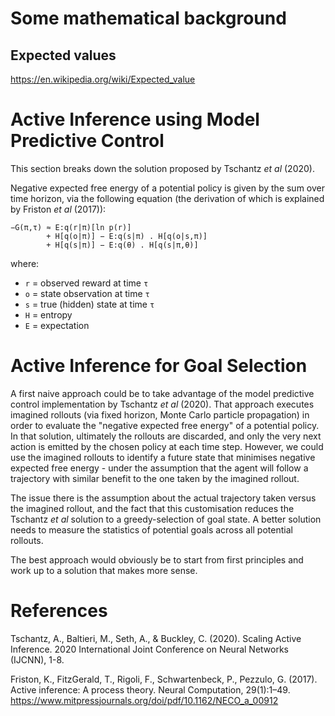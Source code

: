 # Some mathematical background

## Expected values
https://en.wikipedia.org/wiki/Expected_value




# Active Inference using Model Predictive Control

This section breaks down the solution proposed by Tschantz _et al_ (2020).

Negative expected free energy of a potential policy is given by the sum over time horizon, via the following equation (the derivation of which is explained by Friston _et al_ (2017)):

    −G(π,τ) ≈ E:q(r|π)[ln p(r)]
            + H[q(o|π)] − E:q(s|π) . H[q(o|s,π)]
            + H[q(s|π)] − E:q(θ) . H[q(s|π,θ)]

where:
* `r` = observed reward at time `τ`
* `o` = state observation at time `τ`
* `s` = true (hidden) state at time `τ`
* `H` = entropy
* `E` = expectation


# Active Inference for Goal Selection

A first naive approach could be to take advantage of the model predictive control implementation by Tschantz _et al_ (2020). That approach executes imagined rollouts (via fixed horizon, Monte Carlo particle propagation) in order to evaluate the "negative expected free energy" of a potential policy. In that solution, ultimately the rollouts are discarded, and only the very next action is emitted by the chosen policy at each time step. However, we could use the imagined rollouts to identify a future state that minimises negative expected free energy - under the assumption that the agent will follow a trajectory with similar benefit to the one taken by the imagined rollout.

The issue there is the assumption about the actual trajectory taken versus the imagined rollout, and the fact that this customisation reduces the Tschantz _et al_ solution to a greedy-selection of goal state. A better solution needs to measure the statistics of potential goals across all potential rollouts.

The best approach would obviously be to start from first principles and work up to a solution that makes more sense.


# References

Tschantz, A., Baltieri, M., Seth, A., & Buckley, C. (2020). Scaling Active Inference. 2020 International Joint Conference on Neural Networks (IJCNN), 1-8.

Friston, K., FitzGerald, T., Rigoli, F., Schwartenbeck, P., Pezzulo, G. (2017). Active inference: A process theory. Neural Computation, 29(1):1–49. https://www.mitpressjournals.org/doi/pdf/10.1162/NECO_a_00912